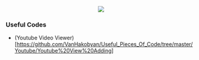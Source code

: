 <p align="center"><img src="https://10nkyj1cgq7f1m2hjafk6vn3-wpengine.netdna-ssl.com/wp-content/uploads/best-practice.jpg"></p>

### Useful Codes

* (Youtube Video Viewer)[https://github.com/VanHakobyan/Useful_Pieces_Of_Code/tree/master/Youtube/Youtube%20View%20Adding]
